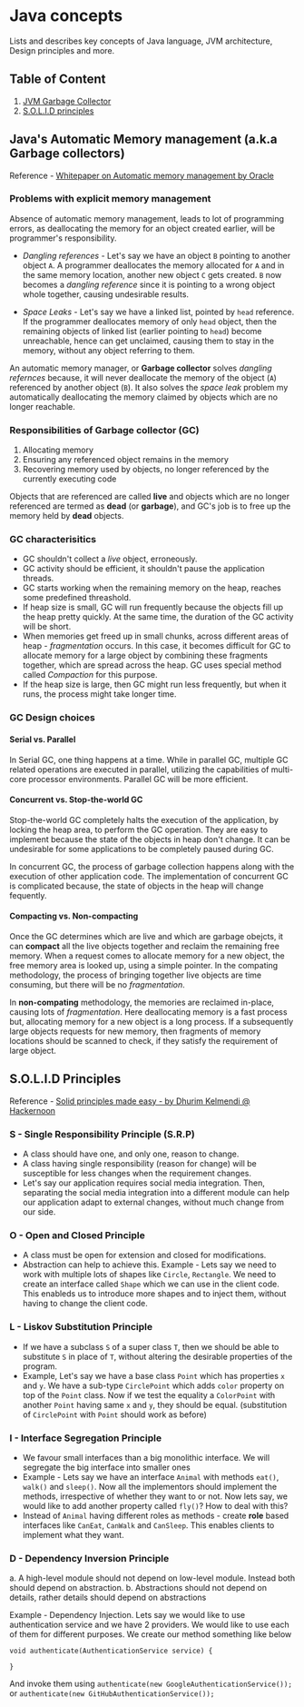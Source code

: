 # Java concepts
Lists and describes key concepts of Java language, JVM architecture, Design principles and more.

## Table of Content

1. [JVM Garbage Collector](#gc)
2. [S.O.L.I.D principles](#solid)

<a id='gc' />

## Java's Automatic Memory management (a.k.a Garbage collectors)

Reference - [Whitepaper on Automatic memory management by Oracle](http://www.oracle.com/technetwork/java/javase/memorymanagement-whitepaper-150215.pdf)

### Problems with explicit memory management

Absence of automatic memory management, leads to lot of programming errors, as deallocating the memory for an object created earlier, will be programmer's responsibility.

*  *Dangling references* - Let's say we have an object `B` pointing to another object `A`. A programmer deallocates the memory allocated for `A` and in the same memory location, another new object `C` gets created. `B` now becomes a *dangling reference* since it is pointing to a wrong object whole together, causing undesirable results.

* *Space Leaks* - Let's say we have a linked list, pointed by `head` reference. If the programmer deallocates memory of only `head` object, then the remaining objects of linked list (earlier pointing to `head`) become unreachable, hence can get unclaimed, causing them to stay in the memory, without any object referring to them.

An automatic memory manager, or **Garbage collector** solves *dangling refernces* because, it will never deallocate the memory of the object (`A`) referenced by another object (`B`). It also solves the *space leak* problem my automatically deallocating the memory claimed by objects which are no longer reachable.

### Responsibilities of Garbage collector (GC)

1. Allocating memory
2. Ensuring any referenced object remains in the memory
3. Recovering memory used by objects, no longer referenced by the currently executing code

Objects that are referenced are called **live** and objects which are no longer referenced are termed as **dead** (or **garbage**), and GC's job is to free up the memory held by **dead** objects.

### GC characterisitics 

* GC shouldn't collect a *live* object, erroneously.
* GC activity should be efficient, it shouldn't pause the application threads.
* GC starts working when the remaining memory on the heap, reaches some predefined threashold.
* If heap size is small,  GC will run frequently because the objects fill up the heap pretty quickly. At the same time, the duration of the GC activity will be short.
* When memories get freed up in small chunks, across different areas of heap - *fragmentation* occurs. In this case, it becomes difficult for GC to allocate memory for a large object by combining these fragments together, which are spread across the heap. GC uses special method called *Compaction* for this purpose.
* If the heap size is large, then GC might run less frequently, but when it runs, the process might take longer time.

### GC Design choices

#### Serial vs. Parallel

In Serial GC, one thing happens at a time. While in parallel GC, multiple GC related operations are executed in parallel, utilizing the capabilities of multi-core processor environments. Parallel GC will be more efficient.

#### Concurrent vs. Stop-the-world GC

Stop-the-world GC completely halts the execution of the application, by locking the heap area, to perform the GC operation. They are easy to implement because the state of the objects in heap don't change. It can be undesirable for some applications to be completely paused during GC.

In concurrent GC, the  process of garbage collection happens along with the execution of other application code. The implementation of concurrent GC is complicated because, the state of objects in the heap will change fequently. 

#### Compacting vs. Non-compacting

Once the GC determines which are live and which are garbage obejcts, it can **compact** all the live objects together and reclaim the remaining free memory. When a request comes to allocate memory for a new object, the free memory area is looked up, using a simple pointer. In the compating methodology, the process of bringing together live objects are time consuming, but there will be no *fragmentation*. 

In **non-compating** methodology, the memories are reclaimed in-place, causing lots of *fragmentation*. Here deallocating memory is a fast process but, allocating memory for a new object is a long process. If a subsequently large objects requests for new memory, then fragments of memory locations should be scanned to check, if they satisfy the requirement of large object.

<a id='solid' />

## S.O.L.I.D Principles

Reference - [Solid principles made easy - by Dhurim Kelmendi @ Hackernoon](https://hackernoon.com/solid-principles-made-easy-67b1246bcdf)

### S - Single Responsibility Principle (S.R.P)

* A class should have one, and only one, reason to change.
* A class having single responsibility (reason for change) will be susceptible for less changes when the requirement changes.
* Let's say our application requires social media integration. Then, separating the social media integration into a different module can help our application adapt to external changes, without much change from our side.

### O - Open and Closed Principle 

* A class must be open for extension and closed for modifications.
* Abstraction can help to achieve this. Example - Lets say we need to work with multiple lots of shapes like `Circle`, `Rectangle`. We need to create an interface called `Shape` which we can use in the client code. This enableds us to introduce more shapes and to inject them, without having to change the client code.

### L - Liskov Substitution Principle

* If we have a subclass `S` of a super class `T`, then we should be able to substitute `S` in place of `T`, without altering the desirable properties of the program.
* Example, Let's say we have a base class `Point` which has properties `x` and `y`. We have a sub-type `CirclePoint` which adds `color` property on top of the `Point` class. Now if we test the equality a `ColorPoint` with another `Point` having same `x` and `y`, they should be equal. (substitution of `CirclePoint` with `Point` should work as before)

### I - Interface Segregation Principle

* We favour small interfaces than a big monolithic interface. We will segregate the big interface into smaller ones
* Example - Lets say we have an interface `Animal` with methods `eat()`, `walk()` and `sleep()`. Now all the implementors should implement the methods, irrespective of whether they want to or not. Now lets say, we would like to add another property called `fly()`? How to deal with this?
* Instead of `Animal` having different roles as methods - create **role** based interfaces like `CanEat`, `CanWalk` and `CanSleep`. This enables clients to implement what they want.

### D - Dependency Inversion Principle

a. A high-level module should not depend on low-level module. Instead both should depend on abstraction.
b. Abstractions should not depend on details, rather details should depend on abstractions

Example - Dependency Injection. Lets say we would like to use authentication service and we have 2 providers. We would like to use each of them for different purposes. We create our method something like below

    void authenticate(AuthenticationService service) {
    
    }

And invoke them using `authenticate(new GoogleAuthenticationService());` or `authenticate(new GitHubAuthenticationService());`

